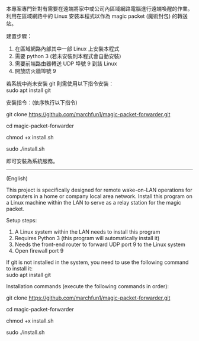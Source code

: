 本專案專門針對有需要在遠端將家中或公司內區域網路電腦進行遠端喚醒的作業。利用在區域網路中的 Linux 安裝本程式以作為 magic packet (魔術封包) 的轉送站。  

建置步驟：
  1. 在區域網路內部其中一部 Linux 上安裝本程式
  2. 需要 python 3 (若未安裝則本程式會自動安裝)  
  3. 需要前端路由器轉送 UDP 埠號 9 到該 Linux
  4. 開放防火牆埠號 9  

若系統中尚未安裝 git 則需使用以下指令安裝：  
  sudo apt install git  

安裝指令：(依序執行以下指令)  

  git clone https://github.com/marchfun1/magic-packet-forwarder.git  

  cd magic-packet-forwarder  

  chmod +x install.sh  

  sudo ./install.sh  
  
即可安裝為系統服務。    

----------------------------------------------------------------------------------------
(English)

This project is specifically designed for remote wake-on-LAN operations for computers in a home or company local area network. Install this program on a Linux machine within the LAN to serve as a relay station for the magic packet.  

Setup steps:  

  1. A Linux system within the LAN needs to install this program  
  2. Requires Python 3 (this program will automatically install it)
  3. Needs the front-end router to forward UDP port 9 to the Linux system
  4. Open firewall port 9  

If git is not installed in the system, you need to use the following command to install it:  
  sudo apt install git

Installation commands (execute the following commands in order):

  git clone https://github.com/marchfun1/magic-packet-forwarder.git  
  
  cd magic-packet-forwarder  
  
  chmod +x install.sh  
  
  sudo ./install.sh
